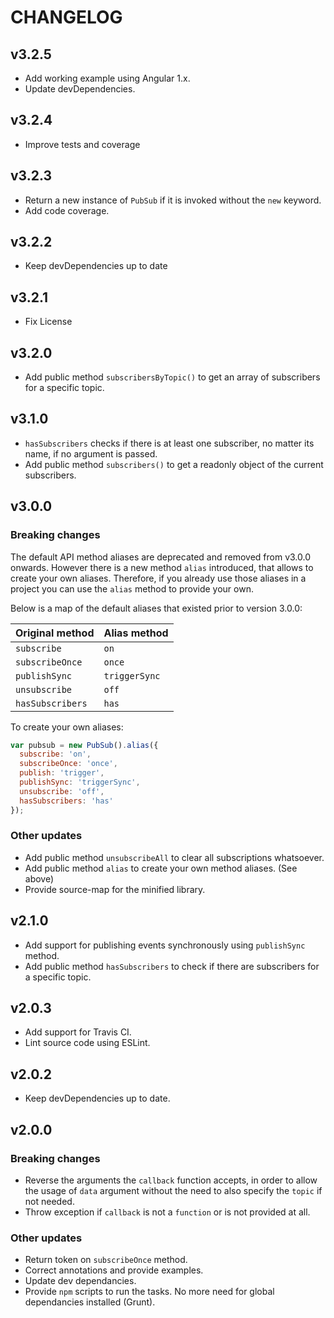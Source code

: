 # CHANGELOG

## v3.2.5
- Add working example using Angular 1.x.
- Update devDependencies.

## v3.2.4
- Improve tests and coverage

## v3.2.3
- Return a new instance of `PubSub` if it is invoked without the `new` keyword.
- Add code coverage.

## v3.2.2
- Keep devDependencies up to date

## v3.2.1
- Fix License

## v3.2.0
- Add public method `subscribersByTopic()` to get an array of subscribers for a specific topic.

## v3.1.0
- `hasSubscribers` checks if there is at least one subscriber, no matter its name, if no argument is passed.
- Add public method `subscribers()` to get a readonly object of the current subscribers.

## v3.0.0

### Breaking changes

The default API method aliases are deprecated and removed from v3.0.0 onwards. However there is a new method `alias` introduced, that allows to create your own aliases. Therefore, if you already use those aliases in a project you can use the `alias` method to provide your own.

Below is a map of the default aliases that existed prior to version 3.0.0:

| Original method  | Alias method  |
| ---------------  | ------------- |
| `subscribe`      | `on`          |
| `subscribeOnce`  | `once`        |
| `publishSync`    | `triggerSync` |
| `unsubscribe`    | `off`         |
| `hasSubscribers` | `has`         |

To create your own aliases:

```js
var pubsub = new PubSub().alias({
  subscribe: 'on',
  subscribeOnce: 'once',
  publish: 'trigger',
  publishSync: 'triggerSync',
  unsubscribe: 'off',
  hasSubscribers: 'has'
});
```

### Other updates

- Add public method `unsubscribeAll` to clear all subscriptions whatsoever.
- Add public method `alias` to create your own method aliases. (See above)
- Provide source-map for the minified library.

## v2.1.0
- Add support for publishing events synchronously using `publishSync` method.
- Add public method `hasSubscribers` to check if there are subscribers for a specific topic.

## v2.0.3
- Add support for Travis CI.
- Lint source code using ESLint.

## v2.0.2
- Keep devDependencies up to date.

## v2.0.0

### Breaking changes

- Reverse the arguments the `callback` function accepts, in order to allow the usage of `data` argument without the need to also specify the `topic` if not needed.
- Throw exception if `callback` is not a `function` or is not provided at all.

### Other updates
- Return token on `subscribeOnce` method.
- Correct annotations and provide examples.
- Update dev dependancies.
- Provide `npm` scripts to run the tasks. No more need for global dependancies installed (Grunt).
